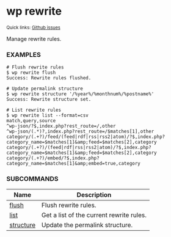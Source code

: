 # wp rewrite

<small>Quick links: <a href="https://github.com/wp-cli/wp-cli/issues?q=is%3Aopen+label%3Acommand%3Arewrite+sort%3Aupdated-desc">Github issues</a></small>

Manage rewrite rules.

### EXAMPLES

    # Flush rewrite rules
    $ wp rewrite flush
    Success: Rewrite rules flushed.

    # Update permalink structure
    $ wp rewrite structure '/%year%/%monthnum%/%postname%'
    Success: Rewrite structure set.

    # List rewrite rules
    $ wp rewrite list --format=csv
    match,query,source
    ^wp-json/?$,index.php?rest_route=/,other
    ^wp-json/(.*)?,index.php?rest_route=/$matches[1],other
    category/(.+?)/feed/(feed|rdf|rss|rss2|atom)/?$,index.php?category_name=$matches[1]&amp;feed=$matches[2],category
    category/(.+?)/(feed|rdf|rss|rss2|atom)/?$,index.php?category_name=$matches[1]&amp;feed=$matches[2],category
    category/(.+?)/embed/?$,index.php?category_name=$matches[1]&amp;embed=true,category



### SUBCOMMANDS

<table>
	<thead>
	<tr>
		<th>Name</th>
		<th>Description</th>
	</tr>
	</thead>
	<tbody>
		<tr>
			<td><a href="https://developer.wordpress.org/cli/commands/rewrite/flush/">flush</a></td>
			<td>Flush rewrite rules.</td>
		</tr>
		<tr>
			<td><a href="https://developer.wordpress.org/cli/commands/rewrite/list/">list</a></td>
			<td>Get a list of the current rewrite rules.</td>
		</tr>
		<tr>
			<td><a href="https://developer.wordpress.org/cli/commands/rewrite/structure/">structure</a></td>
			<td>Update the permalink structure.</td>
		</tr>
	</tbody>
</table>
